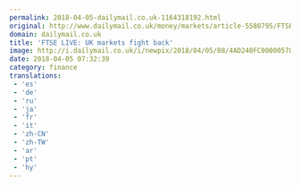 ```yaml
---
permalink: 2018-04-05-dailymail.co.uk-1164318192.html
original: http://www.dailymail.co.uk/money/markets/article-5580795/FTSE-LIVE-UK-markets-fight-tries-dampen-trade-war-fears.html?ITO=1490&ns_mchannel=rss&ns_campaign=1490
domain: dailymail.co.uk
title: 'FTSE LIVE: UK markets fight back'
image: http://i.dailymail.co.uk/i/newpix/2018/04/05/08/4AD240FC00000578-0-image-a-5_1522911766131.jpg
date: 2018-04-05 07:32:39
category: finance
translations: 
 - 'es'
 - 'de'
 - 'ru'
 - 'ja'
 - 'fr'
 - 'it'
 - 'zh-CN'
 - 'zh-TW'
 - 'ar'
 - 'pt'
 - 'hy'
---
```


